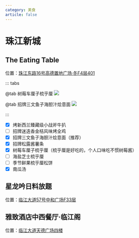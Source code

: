 ```yaml
---
category: 美食
article: false
---
```


# 珠江新城

## The Eating Table

<span class="icon iconfont icon-locate"></span> 位置：<a href="https://ditu.amap.com/place/B0FFGZI7W1" target="_blank">珠江东路16号高德置地广场·冬F4层401</a>

::: tabs

@tab 树莓车厘子梳乎厘
![](https://img.sherry4869.com/blog/life/food/guangzhou/th/zjxc/the-eating-table/img.jpg)

@tab 招牌三文鱼子海胆汁烩意面
![](https://img.sherry4869.com/blog/life/food/guangzhou/th/zjxc/the-eating-table/img_2.jpg)

:::

- [x] 烤新西兰臻藏级小战斧牛扒
- [ ] 招牌迷迭香金桔风味烤全鸡
- [x] 招牌三文鱼子海胆汁烩意面（推荐）
- [x] 招牌松露酱薯条
- [x] 树莓车厘子梳乎厘（梳乎厘是好吃的，个人口味吃不惯树莓酱）
- [ ] 海盐芝士梳乎厘
- [ ] 季节鲜果梳乎厘松饼
- [x] 南瓜汤

## 星龙吟日料放题

<span class="icon iconfont icon-locate"></span> 位置：<a href="https://ditu.amap.com/place/B0IUHAMNB8" target="_blank">临江大道57号中和广场F33层</a>

## 雅致酒店中西餐厅·临江阁

<span class="icon iconfont icon-locate"></span> 位置：<a href="https://ditu.amap.com/place/B0GR5L4JMP" target="_blank">临江大道天德广场四楼</a>